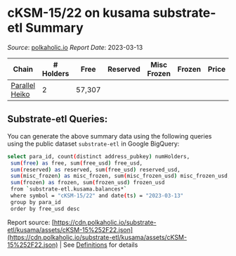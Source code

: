 # cKSM-15/22 on kusama substrate-etl Summary

_Source_: [polkaholic.io](https://polkaholic.io) *Report Date*: 2023-03-13



| Chain | # Holders | Free | Reserved | Misc Frozen | Frozen | Price | AssetID |
| ----- | --------- | ---- | -------- | ----------- | ------ | ----- | ------- |
| [Parallel Heiko](/kusama/2085-parallel-heiko) | 2 | 57,307  |   |    |   |  | `{"Token":"100150022"}` |

## Substrate-etl Queries:
You can generate the above summary data using the following queries using the public dataset `substrate-etl` in Google BigQuery:
```bash
select para_id, count(distinct address_pubkey) numHolders, 
 sum(free) as free, sum(free_usd) free_usd,
 sum(reserved) as reserved, sum(free_usd) reserved_usd,
 sum(misc_frozen) as misc_frozen, sum(misc_frozen_usd) misc_frozen_usd,
 sum(frozen) as frozen, sum(frozen_usd) frozen_usd
 from `substrate-etl.kusama.balances*` 
 where symbol = "cKSM-15/22" and date(ts) = "2023-03-13"
 group by para_id
 order by free_usd desc
```


Report source: [https://cdn.polkaholic.io/substrate-etl/kusama/assets/cKSM-15%252F22.json](https://cdn.polkaholic.io/substrate-etl/kusama/assets/cKSM-15%252F22.json) | See [Definitions](/DEFINITIONS.md) for details
